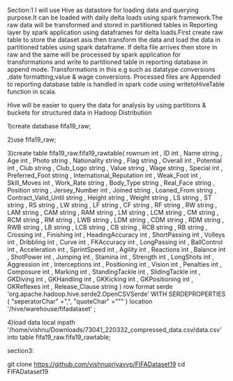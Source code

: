 Section:1
I will use Hive as datastore for loading data and querying purpose.It can be loaded with daily delta loads using spark framework.The raw data will be transformed and stored in partitioned tables in Reporting layer by spark application using dataframes for delta loads.First create raw table to store the dataset asis.then transform the data and load the data in partitioned tables using spark dataframe.
If delta file arrives then store in raw and the same will be processed by spark application for transformations and write to partitioned table in reporting database in append mode.
Transformations in this e.g such as datatype conversions ,date formatting,value & wage conversions.
 Processed files are Appended to reporting database table is handled in spark code using writetoHiveTable function in scala.

Hive will be easier to query the data for analysis by using partitions & buckets for structured data in Hadoop Distribution


1)create database fifa19_raw;

2)use fifa19_raw;


3)create table fifa19_raw.fifa19_rawtable(
rownum int
, ID  int 
, Name   string 
, Age  int 
, Photo   string 
, Nationality   string 
, Flag   string 
, Overall  int 
, Potential  int 
, Club   string 
, Club_Logo   string 
, Value   string 
, Wage   string 
, Special  int 
, Preferred_Foot   string 
, International_Reputation  int 
, Weak_Foot  int 
, Skill_Moves  int 
, Work_Rate   string 
, Body_Type   string 
, Real_Face   string 
, Position   string 
, Jersey_Number  int 
, Joined   string 
, Loaned_From   string 
, Contract_Valid_Until   string 
, Height   string 
, Weight   string 
, LS   string 
, ST   string 
, RS   string 
, LW   string 
, LF   string 
, CF   string 
, RF   string 
, RW   string 
, LAM   string 
, CAM   string 
, RAM   string 
, LM   string 
, LCM   string 
, CM   string 
, RCM   string 
, RM   string 
, LWB   string 
, LDM   string 
, CDM   string 
, RDM   string 
, RWB   string 
, LB   string 
, LCB   string 
, CB   string 
, RCB   string 
, RB   string 
, Crossing  int 
, Finishing  int 
, HeadingAccuracy  int 
, ShortPassing  int 
, Volleys  int 
, Dribbling  int 
, Curve  int 
, FKAccuracy  int 
, LongPassing  int 
, BallControl  int 
, Acceleration  int 
, SprintSpeed  int 
, Agility  int 
, Reactions  int 
, Balance  int 
, ShotPower  int 
, Jumping  int 
, Stamina  int 
, Strength  int 
, LongShots  int 
, Aggression  int 
, Interceptions  int 
, Positioning  int 
, Vision  int 
, Penalties  int 
, Composure  int 
, Marking  int 
, StandingTackle  int 
, SlidingTackle  int 
, GKDiving  int 
, GKHandling  int 
, GKKicking  int 
, GKPositioning  int 
, GKReflexes  int 
, Release_Clause   string 
) 
row format serde 'org.apache.hadoop.hive.serde2.OpenCSVSerde'
WITH SERDEPROPERTIES (
"seperatorChar" ="\,",
"quoteChar" ="\""
)
location '/hive/warehouse/fifadataset' ;



4)load data local inpath '/home/vishnu/Downloads/73041_220332_compressed_data.csv/data.csv' into table fifa19_raw.fifa19_rawtable;


section3:

git clone https://github.com/vishnupriyavvp/FIFADataset19
cd  FIFADataset19











